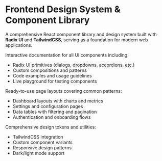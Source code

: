 
# Frontend Design System & Component Library

A comprehensive React component library and design system built with **Radix UI** and **TailwindCSS**, serving as a foundation for modern web applications.

Interactive documentation for all UI components including:

- Radix UI primitives (dialogs, dropdowns, accordions, etc.)
- Custom compositions and patterns
- Code examples and usage guidelines
- Live playground for testing components

Ready-to-use page layouts covering common patterns:

- Dashboard layouts with charts and metrics
- Settings and configuration pages
- Data tables with filtering and pagination
- Authentication and onboarding flows

Comprehensive design tokens and utilities:

- TailwindCSS integration
- Custom component variants
- Responsive design patterns
- Dark/light mode support

